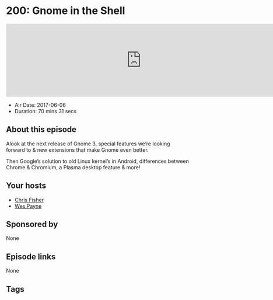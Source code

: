 # 200: Gnome in the Shell

<iframe src="https://player.fireside.fm/v2/RUkczH-V+ihac-A2F?theme=dark" width="740" height="200" frameborder="0" scrolling="no"></iframe>

* Air Date: 2017-06-06
* Duration: 70 mins 31 secs

## About this episode

Alook at the next release of Gnome 3, special features we’re looking forward to & new extensions that make Gnome even better.

Then Google’s solution to old Linux kernel’s in Android, differences between Chrome & Chromium, a Plasma desktop feature & more!

## Your hosts
* [Chris Fisher](https://linuxunplugged.com/hosts/chrislas)
* [Wes Payne](https://linuxunplugged.com/hosts/wes)

## Sponsored by

None



## Episode links

None



## Tags


